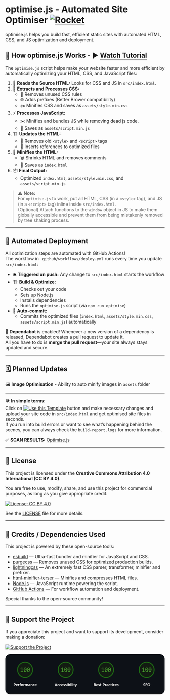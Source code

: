# optimise.js - Automated Site Optimiser [<img src="https://cdn.jsdelivr.net/gh/TecnikOfficial/Automated-Site-Optimiser@refs/heads/main/assets/img/rocket.webp" alt="Rocket" width="40" height="40">](https://tecnikofficial.github.io/Automated-Site-Optimiser/)


optimise.js helps you build fast, efficient static sites with automated HTML, CSS, and JS optimization and deployment.

## 🚀 How optimise.js Works - ▶️ [Watch Tutorial](https://youtu.be/D3TvT5rhfbQ?feature=shared) 

The `optimise.js` script helps make your website faster and more efficient by automatically optimizing your HTML, CSS, and JavaScript files:

1. 📝 **Reads the Source HTML:** Looks for CSS and JS in `src/index.html`.
2. 🎨 **Extracts and Processes CSS:**
   - 🚮 Removes unused CSS rules
   - 🌐 Adds prefixes (Better Brower compatibility)
   - ✂️ Minifies CSS and saves as `assets/style.min.css`
3. ⚡ **Processes JavaScript:**
   - ✂️ Minifies and bundles JS while removing dead js code.
   - 💾 Saves as `assets/script.min.js`
4. 🏗️ **Updates the HTML:**
   - 🧹 Removes old `<style>` and `<script>` tags
   - 🔗 Inserts references to optimized files
5. 🧼 **Minifies the HTML:**
   - 🗑️ Shrinks HTML and removes comments
   - 💾 Saves as `index.html`
6. 📦 **Final Output:**  
   - Optimized `index.html`, `assets/style.min.css`, and `assets/script.min.js`

> ⚠️ **Note:**  
> For `optimise.js` to work, put all HTML, CSS (in a `<style>` tag), and JS (in a `<script>` tag) inline inside `src/index.html`.<br>
> (Optional) Attach functions to the `window` object in JS to make them globally accessible and prevent them from being mistakenly removed by tree shaking process.
---

## 🤖 Automated Deployment

All optimization steps are automated with GitHub Actions!  
The workflow in `.github/workflows/deploy.yml` runs every time you update `src/index.html`:

- 🛎 **Triggered on push:** Any change to `src/index.html` starts the workflow
- 🏗️ **Build & Optimize:**  
  - Checks out your code  
  - Sets up Node.js  
  - Installs dependencies  
  - Runs the `optimise.js` script (via `npm run optimise`)
- 🚀 **Auto-commit:**  
  - Commits the optimized files (`index.html`, `assets/style.min.css`, `assets/script.min.js`) automatically
    
🔄 **Dependabot** is enabled!
Whenever a new version of a dependency is released, Dependabot creates a pull request to update it.  
All you have to do is **merge the pull request**—your site always stays updated and secure.

---

## 🗓️ Planned Updates

🖼️ **Image Optimisation** - 
Ability to auto minify images in `assets` folder

---

🛠️ **In simple terms:**  
Click on [![Use this Template](https://img.shields.io/badge/Use%20this%20Template-olivegreen.svg)](https://github.com/new?template_name=Automated-Site-Optimiser&template_owner=TecnikOfficial) button and make necessary changes and upload your site code in `src/index.html` and get optimised site files in seconds.<br>
If you run into build errors or want to see what’s happening behind the scenes, you can always check the `build-report.logs` for more information.

✅ **SCAN RESULTS:** [Optimise.js](https://www.virustotal.com/gui/url/11075fbad0d7e9253727b287dc41af51022d900a726745f67a29baf5537be7bc?nocache=1)

---
## 📄 License

This project is licensed under the **Creative Commons Attribution 4.0 International (CC BY 4.0)**.

You are free to use, modify, share, and use this project for commercial purposes, as long as you give appropriate credit.

[![License: CC BY 4.0](https://img.shields.io/badge/License-CC%20BY%204.0-lightgrey.svg)](https://creativecommons.org/licenses/by/4.0/)

See the [LICENSE](LICENSE) file for more details.

---

## 🙏 Credits / Dependencies Used

This project is powered by these open-source tools:

- [esbuild](https://www.npmjs.com/package/esbuild) — Ultra-fast bundler and minifier for JavaScript and CSS.
- [purgecss](https://www.npmjs.com/package/purgecss) — Removes unused CSS for optimized production builds.
- [lightningcss](https://www.npmjs.com/package/lightningcss) — An extremely fast CSS parser, transformer, minifier and prefixer.
- [html-minifier-terser](https://www.npmjs.com/package/html-minifier-terser) — Minifies and compresses HTML files.
- [Node.js](https://nodejs.org/) — JavaScript runtime powering the script.
- [GitHub Actions](https://github.com/features/actions) — For workflow automation and deployment.

Special thanks to the open-source community!

---

## 💖 Support the Project

If you appreciate this project and want to support its development, consider making a donation:

[![Support the Project](https://img.shields.io/badge/Support%20the%20Project-Donate-brightgreen)](https://coindrop.to/tecnik)

[![Speed Test](assets/img/speedtest.png)](https://pagespeed.web.dev/analysis?url=https://tecnikofficial.github.io/Automated-Site-Optimiser)

